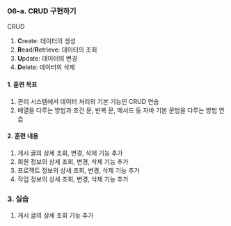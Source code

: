 ### **06-a. CRUD 구현하기**<br>
CRUD<br>
1. **C**reate: 데이터의 생성<br>
2. **R**ead/**R**etrieve: 데이터의 조회<br>
3. **U**pdate: 데이터의 변경<br>
4. **D**elete: 데이터의 삭제<br>

#### **1. 훈련 목표**<br>
1. 관리 시스템에서 데이터 처리의 기본 기능인 CRUD 연습<br>
2. 배열을 다루는 방법과 조건 문, 반복 문, 메서드 등 자바 기본 문법을 다루는 방법 연습<br>

#### **2. 훈련 내용**<br>
1. 게시 글의 상세 조회, 변경, 삭제 기능 추가<br>
2. 회원 정보의 상세 조회, 변경, 삭제 기능 추가<br>
3. 프로젝트 정보의 상세 조회, 변경, 삭제 기능 추가<br>
4. 작업 정보의 상세 조회, 변경, 삭제 기능 추가<br>

### **3. 실습**<br>
1. 게시 글의 상세 조회 기능 추가<br>
